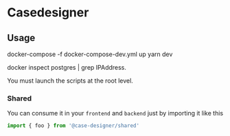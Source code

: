 # Casedesigner

## Usage

docker-compose -f docker-compose-dev.yml up
yarn dev

docker inspect postgres | grep IPAddress.

You must launch the scripts at the root level.

### Shared

You can consume it in your `frontend` and `backend` just by importing it like this

```typescript
import { foo } from '@case-designer/shared'
```
